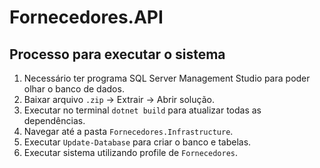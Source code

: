 # Fornecedores.API

## Processo para executar o sistema

1. Necessário ter programa SQL Server Management Studio para poder olhar o banco de dados.
2. Baixar arquivo `.zip` -> Extrair -> Abrir solução.
3. Executar no terminal `dotnet build` para atualizar todas as dependências.
4. Navegar até a pasta `Fornecedores.Infrastructure`.
5. Executar `Update-Database` para criar o banco e tabelas.
6. Executar sistema utilizando profile de `Fornecedores`.
